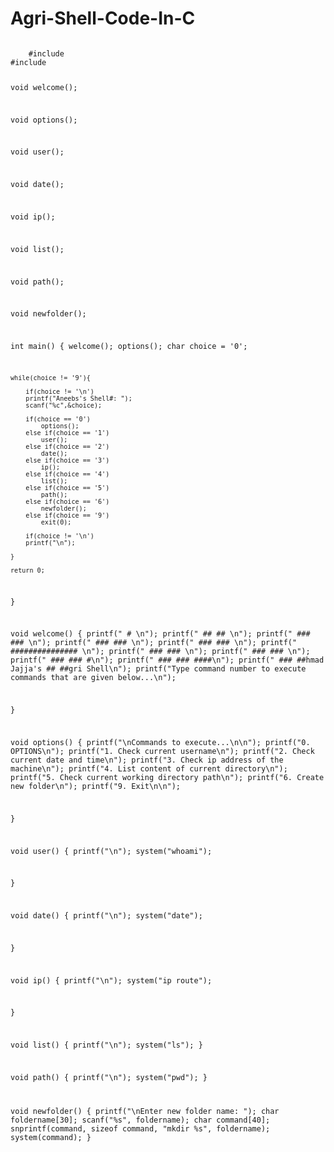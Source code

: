 # Agri-Shell-Code-In-C
<code>
    #include <stdio.h>
#include <stdlib.h>

void welcome();

void options();

void user();

void date();

void ip();

void list();

void path();

void newfolder();

int main()
{
    welcome();
    options();
    char choice = '0';

    while(choice != '9'){

        if(choice != '\n')
        printf("Aneebs's Shell#: ");
        scanf("%c",&choice);

        if(choice == '0')
            options();
        else if(choice == '1')
            user();
        else if(choice == '2')
            date();
        else if(choice == '3')
            ip();
        else if(choice == '4')
            list();
        else if(choice == '5')
            path();
        else if(choice == '6')
            newfolder();
        else if(choice == '9')
            exit(0);

        if(choice != '\n')
        printf("\n");

    }

    return 0;
}

void welcome()
{
    printf("                #               \n");
    printf("              ## ##             \n");
    printf("            ###  ###            \n");
    printf("           ###    ###           \n");
    printf("         ###   	###          \n");
    printf("        ###############         \n");
    printf("        ###         ###         \n");
    printf("        ###         ###         \n");
    printf("        ###         ###                #\n");
    printf("        ###         ###              ####\n");
    printf("        ###         ##hmad Jajja's  ## ##gri Shell\n");
    printf("Type command number to execute commands that are given below...\n");

}

void options()
{
    printf("\nCommands to execute...\n\n");
    printf("0. OPTIONS\n");
    printf("1. Check current username\n");
    printf("2. Check current date and time\n");
    printf("3. Check ip address of the machine\n");
    printf("4. List content of current directory\n");
    printf("5. Check current working directory path\n");
    printf("6. Create new folder\n");
    printf("9. Exit\n\n");

}


void user()
{
    printf("\n");
    system("whoami");

}

void date()
{
    printf("\n");
    system("date");

}

void ip()
{
    printf("\n");
    system("ip route");

}

void list()
{
    printf("\n");
    system("ls");
}

void path()
{
    printf("\n");
    system("pwd");
}

void newfolder()
{
    printf("\nEnter new folder name: ");
    char foldername[30];
    scanf("%s", foldername);
    char command[40];
    snprintf(command, sizeof command, "mkdir %s", foldername);
    system(command);
}
</code>
